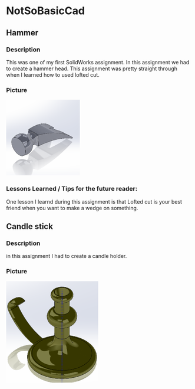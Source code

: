 # NotSoBasicCad
## Hammer
### Description
This was one of my first SolidWorks assignment. In this assignment we had to create a hammer head. This assignment was pretty straight through when I learned how to used lofted cut.

### Picture
<img src = "media/hammerhead.PNG" width="200">

### Lessons Learned / Tips for the future reader:
One lesson I learnd during this assignment is that Lofted cut is your best friend when you want to make a wedge on something.
## Candle stick
### Description 
in this assignment I had to create a candle holder. 
### Picture
<img src = "media/candlestick.PNG" width="250">
